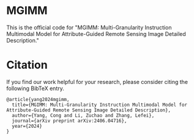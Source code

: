 # MGIMM

This is the official code for "MGIMM: Multi-Granularity Instruction Multimodal Model for Attribute-Guided Remote Sensing Image Detailed Description."

# Citation
If you find our work helpful for your research, please consider citing the following BibTeX entry.
```
@article{yang2024mgimm,
  title={MGIMM: Multi-Granularity Instruction Multimodal Model for Attribute-Guided Remote Sensing Image Detailed Description},
  author={Yang, Cong and Li, Zuchao and Zhang, Lefei},
  journal={arXiv preprint arXiv:2406.04716},
  year={2024}
}
```
